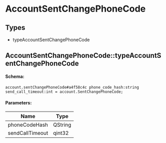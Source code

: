 # AccountSentChangePhoneCode

## Types

* typeAccountSentChangePhoneCode

## AccountSentChangePhoneCode::typeAccountSentChangePhoneCode

#### Schema:

`account.sentChangePhoneCode#a4f58c4c phone_code_hash:string send_call_timeout:int = account.SentChangePhoneCode;`

#### Parameters:

|Name|Type|
|----|----|
|phoneCodeHash|QString|
|sendCallTimeout|qint32|

